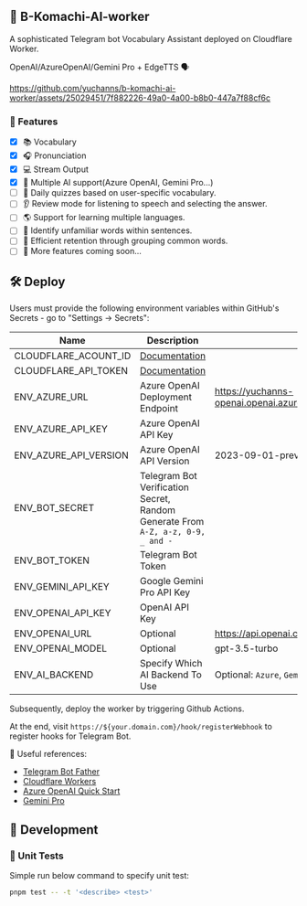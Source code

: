 ## 🌟 B-Komachi-AI-worker

A sophisticated Telegram bot Vocabulary Assistant deployed on Cloudflare Worker.

OpenAI/AzureOpenAI/Gemini Pro + EdgeTTS 🗣️

https://github.com/yuchanns/b-komachi-ai-worker/assets/25029451/7f882226-49a0-4a00-b8b0-447a7f88cf6c

### 🚀 Features
- [x] 📚 Vocabulary
- [x] 🎧 Pronunciation
- [x] 💻 Stream Output
- [x] 🤖 Multiple AI support(Azure OpenAI, Gemini Pro...)
- [ ] 📝 Daily quizzes based on user-specific vocabulary.
- [ ] 👂 Review mode for listening to speech and selecting the answer.
- [ ] 🌎 Support for learning multiple languages.
- [ ] 🤔 Identify unfamiliar words within sentences.
- [ ] 🧠 Efficient retention through grouping common words.
- [ ] 🔮 More features coming soon...

## 🛠️ Deploy

Users must provide the following environment variables within GitHub's Secrets - go to "Settings -> Secrets":

|Name|Description|Example|
|---|---|---|
|CLOUDFLARE_ACOUNT_ID|[Documentation](https://developers.cloudflare.com/fundamentals/setup/find-account-and-zone-ids/)||
|CLOUDFLARE_API_TOKEN|[Documentation](https://developers.cloudflare.com/fundamentals/api/get-started/create-token/)||
|ENV_AZURE_URL|Azure OpenAI Deployment Endpoint|https://yuchanns-openai.openai.azure.com/openai/deployments/gpt35|
|ENV_AZURE_API_KEY|Azure OpenAI API Key||
|ENV_AZURE_API_VERSION|Azure OpenAI API Version|2023-09-01-preview|
|ENV_BOT_SECRET|Telegram Bot Verification Secret, Random Generate From `A-Z, a-z, 0-9, _ and -`||
|ENV_BOT_TOKEN|Telegram Bot Token||
|ENV_GEMINI_API_KEY|Google Gemini Pro API Key||
|ENV_OPENAI_API_KEY|OpenAI API Key||
|ENV_OPENAI_URL|Optional|https://api.openai.com|
|ENV_OPENAI_MODEL|Optional|gpt-3.5-turbo|
|ENV_AI_BACKEND|Specify Which AI Backend To Use|Optional: `Azure`, `Gemini`, `OpenAI`|

Subsequently, deploy the worker by triggering Github Actions.

At the end, visit `https://${your.domain.com}/hook/registerWebhook` to register hooks for Telegram Bot.

🔗 Useful references:
- [Telegram Bot Father](https://core.telegram.org/bots/tutorial)
- [Cloudflare Workers](https://developers.cloudflare.com/workers)
- [Azure OpenAI Quick Start](https://learn.microsoft.com/en-us/azure/ai-services/openai/quickstart)
- [Gemini Pro](ai.google.dev/docs)

## 🔧 Development

### 🧪 Unit Tests

Simple run below command to specify unit test:
```bash
pnpm test -- -t '<describe> <test>'
```
